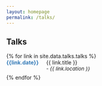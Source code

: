 ```yaml
---
layout: homepage
permalink: /talks/
---
```


## Talks

<ul style="list-style: none; padding-left: 0;">
{% for link in site.data.talks.talks %}
<li>
<div class="pub-row" style="display: flex; align-items: flex-start; margin-bottom: 5pt;">
    
  <!-- Left column: Date -->
  <div style="min-width: 80px; padding-left: 0px; font-weight: bold; color: #337ab7; flex-shrink: 0;">
      {{link.date}}
  </div>
    
  <!-- Right column: Talk details -->
  <div class="col-sm-9" style="padding-left: 20px; padding-right: 15px;">
    <div class="title">{{ link.title }}</div>
    <div class="location" style="margin-bottom: 0px; font-size: 0.95em; font-style: italic;">- {{ link.location }}</div>
    </div>
  </div>
</li>
{% endfor %}
</ul>

